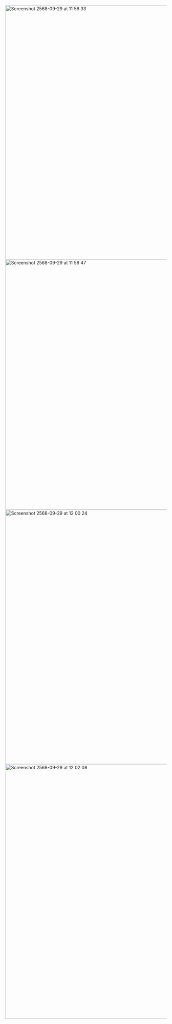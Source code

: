 <img width="1273" height="793" alt="Screenshot 2568-09-29 at 11 56 33" src="https://github.com/user-attachments/assets/786d04a1-1203-457b-ad83-b1775f238373" />

<img width="1277" height="782" alt="Screenshot 2568-09-29 at 11 58 47" src="https://github.com/user-attachments/assets/5e950d5e-f2b3-4450-99bc-3dffd776e042" />

<img width="1275" height="794" alt="Screenshot 2568-09-29 at 12 00 24" src="https://github.com/user-attachments/assets/ad706dba-303c-43cb-aed5-455072378b28" />

<img width="1272" height="795" alt="Screenshot 2568-09-29 at 12 02 08" src="https://github.com/user-attachments/assets/2a11a122-bdec-4977-a0b7-9378eb957f6e" />
